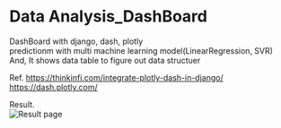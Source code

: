 # Data Analysis_DashBoard
 DashBoard with django, dash, plotly  
 predictionm with multi machine learning model(LinearRegression, SVR)  
 And, It shows data table to figure out data structuer  
   
 Ref. https://thinkinfi.com/integrate-plotly-dash-in-django/  
      https://dash.plotly.com/  
   
     
       
 Result.  
 ![Result page](https://user-images.githubusercontent.com/46730741/141452668-f55b541e-33b7-4510-abb2-e61f36d15ec6.png)  

